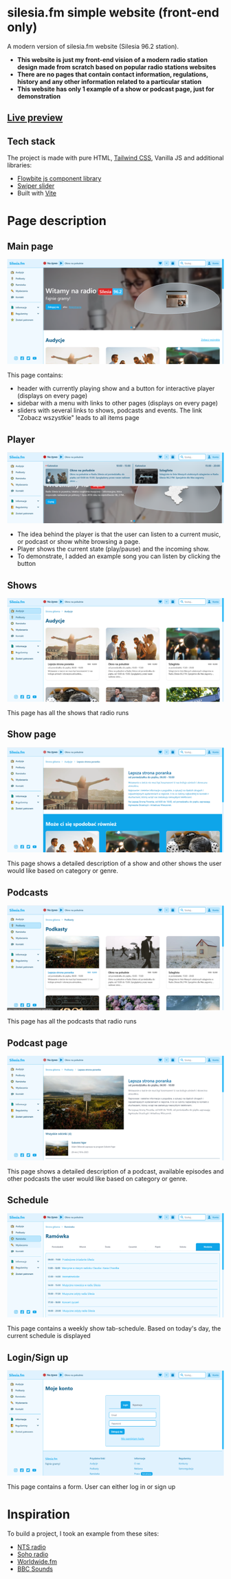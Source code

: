 # silesia.fm simple website (front-end only)
A modern version of silesia.fm website (Silesia 96.2 station).
- **This website is just my front-end vision of a modern radio station design made from scratch based on popular radio stations websites**
-  **There are no pages that contain contact information, regulations, history and any other information related to a particular station**
-  **This website has only 1 example of a show or podcast page, just for demonstration** 

## [Live preview](https://nikitossik.github.io/silesia.fm/)

## Tech stack
The project is made with pure HTML, [Tailwind CSS](https://tailwindcss.com/), Vanilla JS and additional libraries: 
- [Flowbite js component library](https://flowbite.com/docs/getting-started/introduction/)
- [Swiper slider](https://swiperjs.com/)
- Built with [Vite](https://v3.vitejs.dev/)

# Page description
## Main page 
![screenshot of a main page](/screenshots/homepage.png)

This page contains: 
- header with currently playing show and a button for interactive player (displays on every page)
- sidebar with a menu with links to other pages (displays on every page)
- sliders with several links to shows, podcasts and events. The link "Zobacz wszystkie" leads to all items page

## Player
![screenshot of a player](/screenshots/player.png)

- The idea behind the player is that the user can listen to a current music, or podcast or show white browsing a page.
- Player shows the current state (play/pause) and the incoming show.
- To demonstrate, I added an example song you can listen by clicking the button
  
## Shows 
![screenshot of the shows page](/screenshots/shows.png)

This page has all the shows that radio runs

## Show page
![screenshot of the shows page](/screenshots/show.png)

This page shows a detailed description of a show and other shows the user would like based on category or genre.

## Podcasts 
![screenshot of the shows page](/screenshots/podcasts.png)

This page has all the podcasts that radio runs

## Podcast page
![screenshot of the shows page](/screenshots/podcast.png)

This page shows a detailed description of a podcast, available episodes and other podcasts the user would like based on category or genre.

## Schedule 
![screenshot of the shows page](/screenshots/schedule.png)

This page contains a weekly show tab-schedule. Based on today's day, the current schedule is displayed   

## Login/Sign up
![screenshot of the shows page](/screenshots/login.png)

This page contains a form. User can either log in or sign up

# Inspiration
To build a project, I took an example from these sites:
- [NTS radio](https://www.nts.live/)
- [Soho radio](https://sohoradiolondon.com/)
- [Worldwide.fm](https://worldwidefm.net/)
- [BBC Sounds](https://www.bbc.co.uk/sounds)
